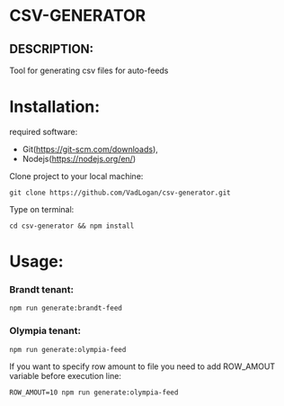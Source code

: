 # CSV-GENERATOR

## DESCRIPTION:

Tool for generating csv files for auto-feeds


# Installation:
 required software: 
 - Git(https://git-scm.com/downloads), 
 - Nodejs(https://nodejs.org/en/)

Clone project to your local machine: 
```
git clone https://github.com/VadLogan/csv-generator.git
```

Type on terminal:
 ```
cd csv-generator && npm install 
 ```   

# Usage:

### Brandt tenant:
  ```
npm run generate:brandt-feed
  ```

### Olympia tenant:
 ```
npm run generate:olympia-feed
 ```

If you want to specify row amount to file you need to add ROW_AMOUT variable before execution line:
```
ROW_AMOUT=10 npm run generate:olympia-feed
```
